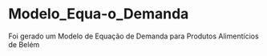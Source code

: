 # Modelo_Equa-o_Demanda
Foi gerado um Modelo de Equação de Demanda para Produtos Alimentícios de Belém

